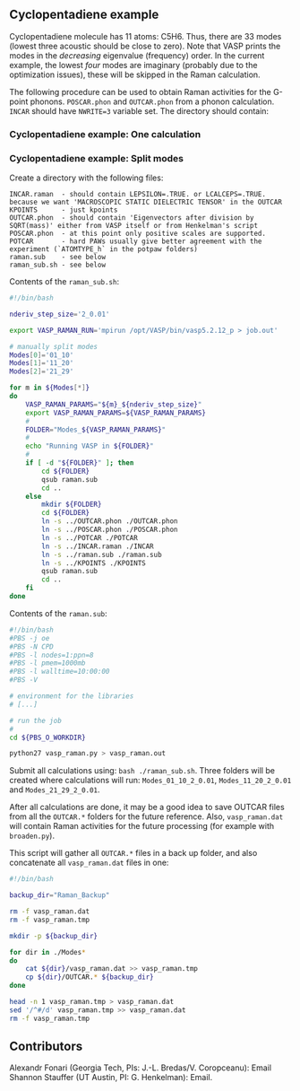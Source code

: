 ## Cyclopentadiene example

Cyclopentadiene molecule has 11 atoms: C5H6. Thus, there are 33 modes (lowest three acoustic should be close to zero). Note that VASP prints the modes in the *decreasing* eigenvalue (frequency) order. In the current example, the lowest *four* modes are imaginary (probably due to the optimization issues), these will be skipped in the Raman calculation.

The following procedure can be used to obtain Raman activities for the G-point phonons. `POSCAR.phon` and `OUTCAR.phon` from a phonon calculation. `INCAR` should have `NWRITE=3` variable set. The directory should contain:

### Cyclopentadiene example: One calculation

### Cyclopentadiene example: Split modes

Create a directory with the following files:
```
INCAR.raman  - should contain LEPSILON=.TRUE. or LCALCEPS=.TRUE. because we want 'MACROSCOPIC STATIC DIELECTRIC TENSOR' in the OUTCAR
KPOINTS      - just kpoints
OUTCAR.phon  - should contain 'Eigenvectors after division by SQRT(mass)' either from VASP itself or from Henkelman's script
POSCAR.phon  - at this point only positive scales are supported.
POTCAR       - hard PAWs usually give better agreement with the experiment (`ATOMTYPE_h` in the potpaw folders)
raman.sub    - see below
raman_sub.sh - see below
```

Contents of the `raman_sub.sh`:
```bash
#!/bin/bash

nderiv_step_size='2_0.01'

export VASP_RAMAN_RUN='mpirun /opt/VASP/bin/vasp5.2.12_p > job.out'

# manually split modes
Modes[0]='01_10'
Modes[1]='11_20'
Modes[2]='21_29'

for m in ${Modes[*]}
do
    VASP_RAMAN_PARAMS="${m}_${nderiv_step_size}"
    export VASP_RAMAN_PARAMS=${VASP_RAMAN_PARAMS}
    #
    FOLDER="Modes_${VASP_RAMAN_PARAMS}"
    #
    echo "Running VASP in ${FOLDER}"
    #
    if [ -d "${FOLDER}" ]; then
        cd ${FOLDER}
        qsub raman.sub
        cd ..
    else
        mkdir ${FOLDER}
        cd ${FOLDER}
        ln -s ../OUTCAR.phon ./OUTCAR.phon
        ln -s ../POSCAR.phon ./POSCAR.phon
        ln -s ../POTCAR ./POTCAR
        ln -s ../INCAR.raman ./INCAR
        ln -s ../raman.sub ./raman.sub
        ln -s ../KPOINTS ./KPOINTS
        qsub raman.sub
        cd ..
    fi
done
```

Contents of the `raman.sub`:
```bash
#!/bin/bash
#PBS -j oe
#PBS -N CPD
#PBS -l nodes=1:ppn=8
#PBS -l pmem=1000mb
#PBS -l walltime=10:00:00
#PBS -V

# environment for the libraries
# [...]

# run the job
#
cd ${PBS_O_WORKDIR}

python27 vasp_raman.py > vasp_raman.out

```

Submit all calculations using: `bash ./raman_sub.sh`. Three folders will be created where calculations will run: `Modes_01_10_2_0.01`, `Modes_11_20_2_0.01` and `Modes_21_29_2_0.01`.

After all calculations are done, it may be a good idea to save OUTCAR files from all the `OUTCAR.*` folders for the future reference. Also, `vasp_raman.dat` will contain Raman activities for the future processing (for example with `broaden.py`).

This script will gather all `OUTCAR.*` files in a back up folder, and also concatenate all `vasp_raman.dat` files in one:
```bash
#!/bin/bash

backup_dir="Raman_Backup"

rm -f vasp_raman.dat
rm -f vasp_raman.tmp

mkdir -p ${backup_dir}

for dir in ./Modes*
do
    cat ${dir}/vasp_raman.dat >> vasp_raman.tmp
    cp ${dir}/OUTCAR.* ${backup_dir}
done

head -n 1 vasp_raman.tmp > vasp_raman.dat
sed '/^#/d' vasp_raman.tmp >> vasp_raman.dat
rm -f vasp_raman.tmp

```

## Contributors

Alexandr Fonari (Georgia Tech, PIs: J.-L. Bredas/V. Coropceanu): Email  
Shannon Stauffer (UT Austin, PI: G. Henkelman): Email.
